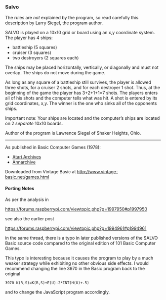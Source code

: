 ### Salvo

The rules are _not_ explained by the program, so read carefully this description by Larry Siegel, the program author.

SALVO is played on a 10x10 grid or board using an x,y coordinate system. The player has 4 ships:
- battleship (5 squares)
- cruiser (3 squares)
- two destroyers (2 squares each)

The ships may be placed horizontally, vertically, or diagonally and must not overlap. The ships do not move during the game.

As long as any square of a battleship still survives, the player is allowed three shots, for a cruiser 2 shots, and for each destroyer 1 shot. Thus, at the beginning of the game the player has 3+2+1+1=7 shots. The players enters all of his shots and the computer tells what was hit. A shot is entered by its grid coordinates, x,y. The winner is the one who sinks all of the opponents ships.

Important note: Your ships are located and the computer’s ships are located on 2 _separate_ 10x10 boards.

Author of the program is Lawrence Siegel of Shaker Heights, Ohio.

---

As published in Basic Computer Games (1978):
- [Atari Archives](https://www.atariarchives.org/basicgames/showpage.php?page=142)
- [Annarchive](https://annarchive.com/files/Basic_Computer_Games_Microcomputer_Edition.pdf#page=157)

Downloaded from Vintage Basic at
http://www.vintage-basic.net/games.html

#### Porting Notes

As per the analysis in

https://forums.raspberrypi.com/viewtopic.php?p=1997950#p1997950

see also the earlier post

https://forums.raspberrypi.com/viewtopic.php?p=1994961#p1994961

in the same thread, there is a typo in later published versions of the SALVO Basic source code compared to the original edition of 101 Basic Computer Games.

This typo is interesting because it causes the program to play by a much weaker strategy while exhibiting no other obvious side effects. I would recommend changing the line 3970 in the Basic program back to the original

`3970 K(R,S)=K(R,S)+E(U)-2*INT(H(U)+.5)`

and to change the JavaScript program accordingly.
